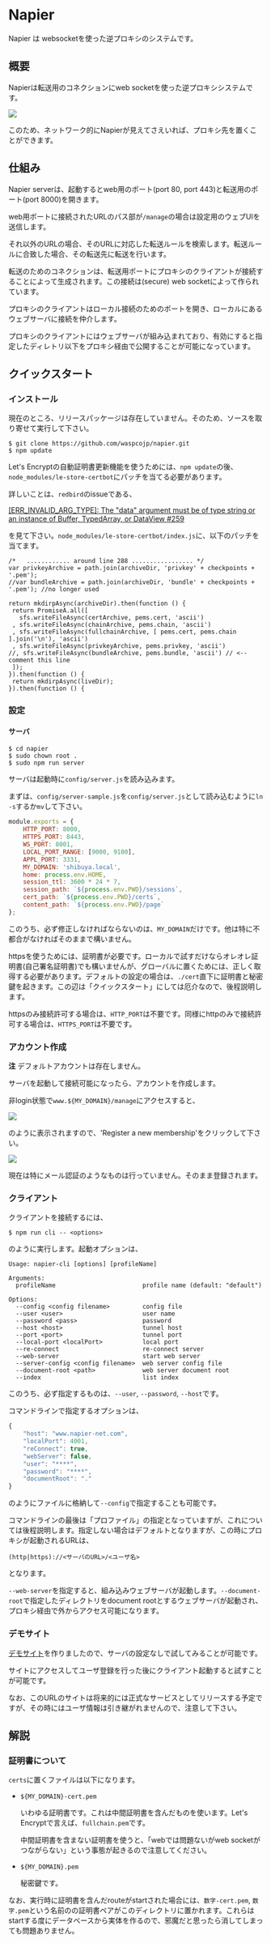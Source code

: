 # Napier

Napier は websocketを使った逆プロキシのシステムです。

## 概要

Napierは転送用のコネクションにweb socketを使った逆プロキシシステムです。

![](./contents/network.png)

このため、ネットワーク的にNapierが見えてさえいれば、プロキシ先を置くことができます。

## 仕組み

Napier serverは、起動するとweb用のポート(port 80, port 443)と転送用のポート(port 8000)を開きます。

web用ポートに接続されたURLのパス部が`/manage`の場合は設定用のウェブUIを送信します。

それ以外のURLの場合、そのURLに対応した転送ルールを検索します。転送ルールに合致した場合、その転送先に転送を行います。

転送のためのコネクションは、転送用ポートにプロキシのクライアントが接続することによって生成されます。この接続は(secure) web socketによって作られています。

プロキシのクライアントはローカル接続のためのポートを開き、ローカルにあるウェブサーバに接続を仲介します。

プロキシのクライアントにはウェブサーバが組み込まれており、有効にすると指定したディレトリ以下をプロキシ経由で公開することが可能になっています。

## クイックスタート

### インストール

現在のところ、リリースパッケージは存在していません。そのため、ソースを取り寄せて実行して下さい。

```shell
$ git clone https://github.com/waspcojp/napier.git
$ npm update
```

Let's Encryptの自動証明書更新機能を使うためには、`npm update`の後、`node_modules/le-store-certbot`にパッチを当てる必要があります。

詳しいことは、`redbird`のissueである、

[[ERR_INVALID_ARG_TYPE]: The \"data\" argument must be of type string or an instance of Buffer, TypedArray, or DataView #259](https://github.com/OptimalBits/redbird/issues/259)

を見て下さい。`node_modules/le-store-certbot/index.js`に、以下のパッチを当てます。

```
/*   ............ around line 288 ................. */
var privkeyArchive = path.join(archiveDir, 'privkey' + checkpoints + '.pem'); 
//var bundleArchive = path.join(archiveDir, 'bundle' + checkpoints + '.pem'); //no longer used

return mkdirpAsync(archiveDir).then(function () { 
 return PromiseA.all([ 
   sfs.writeFileAsync(certArchive, pems.cert, 'ascii') 
 , sfs.writeFileAsync(chainArchive, pems.chain, 'ascii') 
 , sfs.writeFileAsync(fullchainArchive, [ pems.cert, pems.chain ].join('\n'), 'ascii') 
 , sfs.writeFileAsync(privkeyArchive, pems.privkey, 'ascii') 
//, sfs.writeFileAsync(bundleArchive, pems.bundle, 'ascii') // <-- comment this line
 ]); 
}).then(function () { 
 return mkdirpAsync(liveDir); 
}).then(function () { 
```

### 設定

#### サーバ

```shell
$ cd napier
$ sudo chown root .
$ sudo npm run server
```

サーバは起動時に`config/server.js`を読み込みます。

まずは、`config/server-sample.js`を`config/server.js`として読み込むように`ln -s`するか`mv`して下さい。

```javascript
module.exports = {
    HTTP_PORT: 8000,
    HTTPS_PORT: 8443,
    WS_PORT: 8001,
    LOCAL_PORT_RANGE: [9000, 9100],
    APPL_PORT: 3331,
    MY_DOMAIN: 'shibuya.local',
    home: process.env.HOME,
    session_ttl: 3600 * 24 * 7,
    session_path: `${process.env.PWD}/sessions`,
    cert_path: `${process.env.PWD}/certs`,
    content_path: `${process.env.PWD}/page`
};
```

このうち、必ず修正しなければならないのは、`MY_DOMAIN`だけです。他は特に不都合がなければそのままで構いません。

httpsを使うためには、証明書が必要です。ローカルで試すだけならオレオレ証明書(自己署名証明書)でも構いませんが、グローバルに置くためには、正しく取得する必要があります。デフォルトの設定の場合は、`./cert`直下に証明書と秘密鍵を起きます。この辺は「クイックスタート」にしては厄介なので、後程説明します。

httpsのみ接続許可する場合は、`HTTP_PORT`は不要です。同様にhttpのみで接続許可する場合は、`HTTPS_PORT`は不要です。

### アカウント作成

**注** デフォルトアカウントは存在しません。

サーバを起動して接続可能になったら、アカウントを作成します。

非login状態で`www.${MY_DOMAIN}/manage`にアクセスすると、

![](./contents/login.png)

のように表示されますので、'Register a new membership'をクリックして下さい。

![](./contents/register.png)

現在は特にメール認証のようなものは行っていません。そのまま登録されます。

### クライアント

クライアントを接続するには、

```shell
$ npm run cli -- <options>
```

のように実行します。起動オプションは、

```
Usage: napier-cli [options] [profileName]

Arguments:
  profileName                        profile name (default: "default")

Options:
  --config <config filename>         config file
  --user <user>                      user name
  --password <pass>                  password
  --host <host>                      tunnel host
  --port <port>                      tunnel port
  --local-port <localPort>           local port
  --re-connect                       re-connect server
  --web-server                       start web server
  --server-config <config filename>  web server config file
  --document-root <path>             web server document root
  --index                            list index
```

このうち、必ず指定するものは、`--user`, `--password`, `--host`です。

コマンドラインで指定するオプションは、

```javascript
{
    "host": "www.napier-net.com",
    "localPort": 4001,
    "reConnect": true,
    "webServer": false,
    "user": "****",
    "password": "****",
    "documentRoot": "."
}
```

のようにファイルに格納して`--config`で指定することも可能です。

コマンドラインの最後は「プロファイル」の指定となっていますが、これについては後程説明します。指定しない場合はデフォルトとなりますが、この時にプロキシが起動されるURLは、

```
(http|https)://<サーバのURL>/<ユーザ名>
```

となります。

`--web-server`を指定すると、組み込みウェブサーバが起動します。`--document-root`で指定したディレクトリをdocument rootとするウェブサーバが起動され、プロキシ経由で外からアクセス可能になります。

### デモサイト

[デモサイト](https://www.napier-net.com)を作りましたので、サーバの設定なしで試してみることが可能です。

サイトにアクセスしてユーザ登録を行った後にクライアント起動すると試すことが可能です。

なお、このURLのサイトは将来的には正式なサービスとしてリリースする予定ですが、その時にはユーザ情報は引き継がれませんので、注意して下さい。

## 解説

### 証明書について

`certs`に置くファイルは以下になります。

* `${MY_DOMAIN}-cert.pem`

  いわゆる証明書です。これは中間証明書を含んだものを使います。Let's Encryptで言えば、`fullchain.pem`です。

  中間証明書を含まない証明書を使うと、「webでは問題ないがweb socketがつながらない」という事態が起きるので注意してください。

* `${MY_DOMAIN}.pem`

  秘密鍵です。

なお、実行時に証明書を含んだrouteがstartされた場合には、`数字-cert.pem`, `数字.pem`という名前のの証明書ペアがこのディレクトリに置かれます。これらはstartする度にデータベースから実体を作るので、邪魔だと思ったら消してしまっても問題ありません。